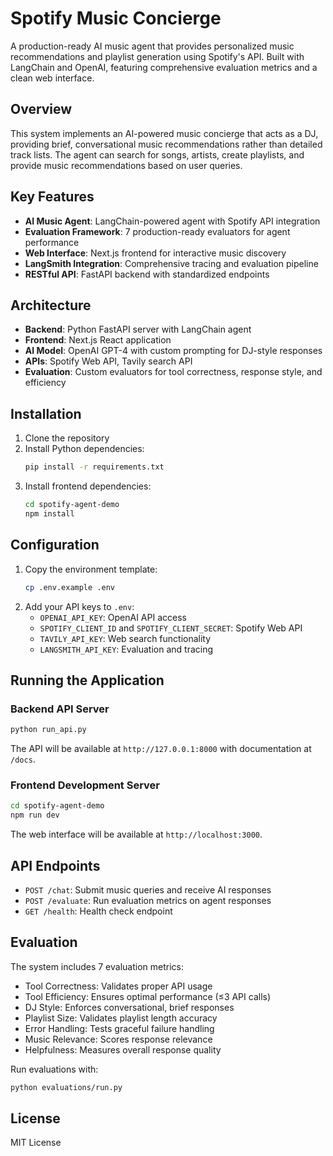 # Spotify Music Concierge

A production-ready AI music agent that provides personalized music recommendations and playlist generation using Spotify's API. Built with LangChain and OpenAI, featuring comprehensive evaluation metrics and a clean web interface.

## Overview

This system implements an AI-powered music concierge that acts as a DJ, providing brief, conversational music recommendations rather than detailed track lists. The agent can search for songs, artists, create playlists, and provide music recommendations based on user queries.

## Key Features

- **AI Music Agent**: LangChain-powered agent with Spotify API integration
- **Evaluation Framework**: 7 production-ready evaluators for agent performance
- **Web Interface**: Next.js frontend for interactive music discovery
- **LangSmith Integration**: Comprehensive tracing and evaluation pipeline
- **RESTful API**: FastAPI backend with standardized endpoints

## Architecture

- **Backend**: Python FastAPI server with LangChain agent
- **Frontend**: Next.js React application
- **AI Model**: OpenAI GPT-4 with custom prompting for DJ-style responses
- **APIs**: Spotify Web API, Tavily search API
- **Evaluation**: Custom evaluators for tool correctness, response style, and efficiency

## Installation

1. Clone the repository
2. Install Python dependencies:
   ```bash
   pip install -r requirements.txt
   ```
3. Install frontend dependencies:
   ```bash
   cd spotify-agent-demo
   npm install
   ```

## Configuration

1. Copy the environment template:
   ```bash
   cp .env.example .env
   ```
2. Add your API keys to `.env`:
   - `OPENAI_API_KEY`: OpenAI API access
   - `SPOTIFY_CLIENT_ID` and `SPOTIFY_CLIENT_SECRET`: Spotify Web API
   - `TAVILY_API_KEY`: Web search functionality
   - `LANGSMITH_API_KEY`: Evaluation and tracing

## Running the Application

### Backend API Server
```bash
python run_api.py
```
The API will be available at `http://127.0.0.1:8000` with documentation at `/docs`.

### Frontend Development Server
```bash
cd spotify-agent-demo
npm run dev
```
The web interface will be available at `http://localhost:3000`.

## API Endpoints

- `POST /chat`: Submit music queries and receive AI responses
- `POST /evaluate`: Run evaluation metrics on agent responses
- `GET /health`: Health check endpoint

## Evaluation

The system includes 7 evaluation metrics:
- Tool Correctness: Validates proper API usage
- Tool Efficiency: Ensures optimal performance (≤3 API calls)
- DJ Style: Enforces conversational, brief responses
- Playlist Size: Validates playlist length accuracy
- Error Handling: Tests graceful failure handling
- Music Relevance: Scores response relevance
- Helpfulness: Measures overall response quality

Run evaluations with:
```bash
python evaluations/run.py
```

## License

MIT License
